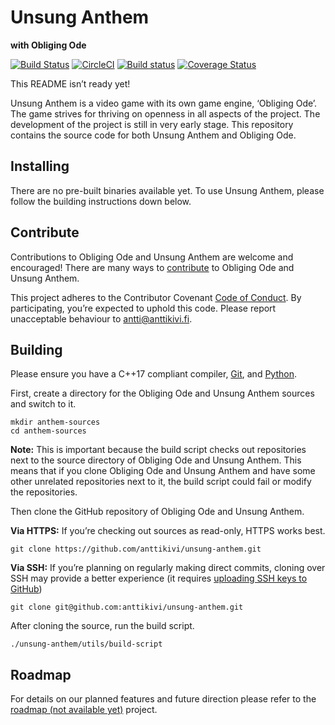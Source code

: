 # Unsung Anthem
**with Obliging Ode**

[![Build Status](https://travis-ci.org/anttikivi/unsung-anthem.svg?branch=develop)](https://travis-ci.org/anttikivi/unsung-anthem) [![CircleCI](https://circleci.com/gh/anttikivi/unsung-anthem/tree/develop.svg?style=svg)](https://circleci.com/gh/anttikivi/unsung-anthem/tree/develop) [![Build status](https://ci.appveyor.com/api/projects/status/hghv4rea10jrvird/branch/develop?svg=true)](https://ci.appveyor.com/project/anttikivi/unsung-anthem/branch/develop) [![Coverage Status](https://coveralls.io/repos/github/anttikivi/unsung-anthem/badge.svg?branch=develop)](https://coveralls.io/github/anttikivi/unsung-anthem?branch=develop)

This README isn’t ready yet!

Unsung Anthem is a video game with its own game engine, ‘Obliging Ode’. The game strives for thriving on openness in all aspects of the project. The development of the project is still in very early stage. This repository contains the source code for both Unsung Anthem and Obliging Ode.

## Installing

There are no pre-built binaries available yet. To use Unsung Anthem, please follow the building instructions down below.

## Contribute

Contributions to Obliging Ode and Unsung Anthem are welcome and encouraged! There are many ways to [contribute](CONTRIBUTING.md) to Obliging Ode and Unsung Anthem.

This project adheres to the Contributor Covenant [Code of Conduct](CODE_OF_CONDUCT.md). By participating, you’re expected to uphold this code. Please report unacceptable behaviour to antti@anttikivi.fi.

## Building

Please ensure you have a C++17 compliant compiler, [Git](https://git-scm.com), and [Python](https://www.python.org).

First, create a directory for the Obliging Ode and Unsung Anthem sources and switch to it.

    mkdir anthem-sources
    cd anthem-sources

**Note:** This is important because the build script checks out repositories next to the source directory of Obliging Ode and Unsung Anthem. This means that if you clone Obliging Ode and Unsung Anthem and have some other unrelated repositories next to it, the build script could fail or modify the repositories.

Then clone the GitHub repository of Obliging Ode and Unsung Anthem.

**Via HTTPS:** If you’re checking out sources as read-only, HTTPS works best.

    git clone https://github.com/anttikivi/unsung-anthem.git

**Via SSH:** If you’re planning on regularly making direct commits, cloning over SSH may provide a better experience (it requires [uploading SSH keys to GitHub](https://help.github.com/articles/adding-a-new-ssh-key-to-your-github-account/))

    git clone git@github.com:anttikivi/unsung-anthem.git

After cloning the source, run the build script.

    ./unsung-anthem/utils/build-script


## Roadmap

For details on our planned features and future direction please refer to the [roadmap (not available yet)](https://github.com/anttikivi/unsung-anthem) project.
